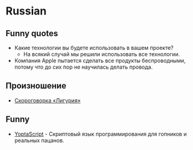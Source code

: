 # Russian

## Funny quotes

* Какие технологии вы будете использовать в вашем проекте?
  * На всякий случай мы решили использовать все технологии.
* Компания Apple пытается сделать все продукты беспроводными, потому что до сих пор не научилась делать провода.

## Произношение

* [Скороговорка «Лигурия»](http://mnemo.ua/blog/skorogovorka-liguriya-slozhno-zapomnit.html)

## Funny

* [YoptaScript](https://github.com/samgozman/YoptaScript) - Скриптовый язык программирования для гопников и реальных пацанов.

